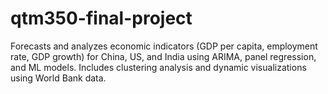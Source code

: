 # qtm350-final-project
Forecasts and analyzes economic indicators (GDP per capita, employment rate, GDP growth) for China, US, and India using ARIMA, panel regression, and ML models. Includes clustering analysis and dynamic visualizations using World Bank data.

